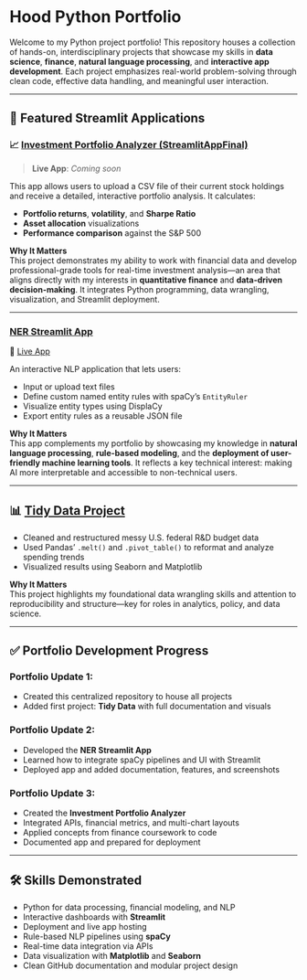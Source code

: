 # Hood Python Portfolio

Welcome to my Python project portfolio! This repository houses a collection of hands-on, interdisciplinary projects that showcase my skills in **data science**, **finance**, **natural language processing**, and **interactive app development**. Each project emphasizes real-world problem-solving through clean code, effective data handling, and meaningful user interaction.

---

## 🔗 Featured Streamlit Applications

### 📈 [Investment Portfolio Analyzer (StreamlitAppFinal)](https://hood-python-portfolio-gakbykrqbswuofpa7gnzef.streamlit.app/)

> **Live App**: *Coming soon*

This app allows users to upload a CSV file of their current stock holdings and receive a detailed, interactive portfolio analysis. It calculates:
- **Portfolio returns**, **volatility**, and **Sharpe Ratio**
- **Asset allocation** visualizations
- **Performance comparison** against the S&P 500

**Why It Matters**  
This project demonstrates my ability to work with financial data and develop professional-grade tools for real-time investment analysis—an area that aligns directly with my interests in **quantitative finance** and **data-driven decision-making**. It integrates Python programming, data wrangling, visualization, and Streamlit deployment.

---

### [NER Streamlit App](https://hood-python-portfolio-chfnvfg4lpz5zora763kvf.streamlit.app/)  
🔗 [Live App](https://hood-python-portfolio-chfnvfg4lpz5zora763kvf.streamlit.app/)

An interactive NLP application that lets users:
- Input or upload text files
- Define custom named entity rules with spaCy’s `EntityRuler`
- Visualize entity types using DisplaCy
- Export entity rules as a reusable JSON file

**Why It Matters**  
This app complements my portfolio by showcasing my knowledge in **natural language processing**, **rule-based modeling**, and the **deployment of user-friendly machine learning tools**. It reflects a key technical interest: making AI more interpretable and accessible to non-technical users.

---

## 📊 [Tidy Data Project](https://github.com/passionhood/Hood-Python-Portfolio/tree/main/TidyData-Project-main)

- Cleaned and restructured messy U.S. federal R&D budget data
- Used Pandas’ `.melt()` and `.pivot_table()` to reformat and analyze spending trends
- Visualized results using Seaborn and Matplotlib

**Why It Matters**  
This project highlights my foundational data wrangling skills and attention to reproducibility and structure—key for roles in analytics, policy, and data science.

---

## ✅ Portfolio Development Progress

### Portfolio Update 1:
- Created this centralized repository to house all projects  
- Added first project: **Tidy Data** with full documentation and visuals

### Portfolio Update 2:
- Developed the **NER Streamlit App**
- Learned how to integrate spaCy pipelines and UI with Streamlit  
- Deployed app and added documentation, features, and screenshots

### Portfolio Update 3:
- Created the **Investment Portfolio Analyzer**
- Integrated APIs, financial metrics, and multi-chart layouts  
- Applied concepts from finance coursework to code  
- Documented app and prepared for deployment

---

## 🛠️ Skills Demonstrated

- Python for data processing, financial modeling, and NLP  
- Interactive dashboards with **Streamlit**  
- Deployment and live app hosting  
- Rule-based NLP pipelines using **spaCy**  
- Real-time data integration via APIs  
- Data visualization with **Matplotlib** and **Seaborn**  
- Clean GitHub documentation and modular project design  

